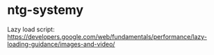 # ntg-systemy
Lazy load script:\
https://developers.google.com/web/fundamentals/performance/lazy-loading-guidance/images-and-video/
